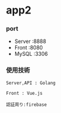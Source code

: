 # app2

### port
- Server :8888
- Front :8080
- MySQL :3306

### 使用技術
```
Server,API : Golang
```
```
Front : Vue.js
```
```
認証周り:firebase
```



